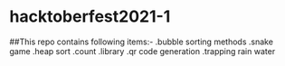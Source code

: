 # hacktoberfest2021-1
##This repo contains following items:-
   .bubble sorting methods
   .snake game
   .heap sort
   .count
   .library
   .qr code generation
   .trapping rain water
